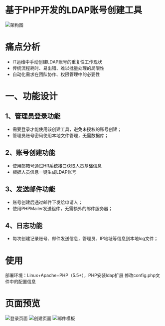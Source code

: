 # 基于PHP开发的LDAP账号创建工具
![架构图](https://github.com/user-attachments/assets/af9fb678-f2f6-43dd-aca1-d1d3ad729624)
# 痛点分析
- IT运维中手动创建LDAP账号的重复性工作现状
- 传统流程耗时、易出错、难以批量处理的局限性
- 自动化需求在团队协作、权限管理中的必要性
# 一、功能设计
## 1、管理员登录功能
- 需要登录才能使用该创建工具，避免未授权的账号创建；
- 管理员账号密码使用本地文件管理，无需数据库；
## 2、账号创建功能
- 使用邮箱号通过HR系统接口获取人员基础信息
- 根据人员信息一键生成LDAP账号
## 3、发送邮件功能
- 账号创建后通过邮件下发给申请人；
- 使用PHPMailer发送组件，无需额外的邮件服务器；
## 4、日志功能
- 每次创建记录账号、邮件发送信息，管理员、IP地址等信息到本地log文件；
# 使用
部署环境：Linux+Apache+PHP（5.5+），PHP安装ldap扩展
修改config.php文件中的配置信息
# 页面预览
![登录页面](https://github.com/user-attachments/assets/a1b1d279-26e8-44ad-b75d-1f26d17e5f56)
![创建页面](https://github.com/user-attachments/assets/a66a3053-101f-4807-afb5-a7a7395b28bc)
![邮件模板](https://github.com/user-attachments/assets/2ecee96c-d959-47d9-aa8e-46d5c0561427)
